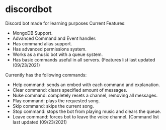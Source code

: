 # discordbot
Discord bot made for learning purposes
Current Features:
- MongoDB Support.
- Advanced Command and Event handler.
- Has command alias support.
- Has advanced permissions system.
- Works as a music bot with a queue system.
- Has basic commands useful in all servers.
(Features list last updated (09/23/2021)

Currently has the following commands:
- Help command: sends an embed with each command and explanation.
- Clear command: clears specified amount of messages.
- Nuke command: completely resets a channel, removing all messages.
- Play command: plays the requested song.
- Skip command: skips the current song.
- Stop command: stops the bot from playing music and clears the queue.
- Leave command: forces bot to leave the voice channel.
(Command list last updated (09/23/2021)
